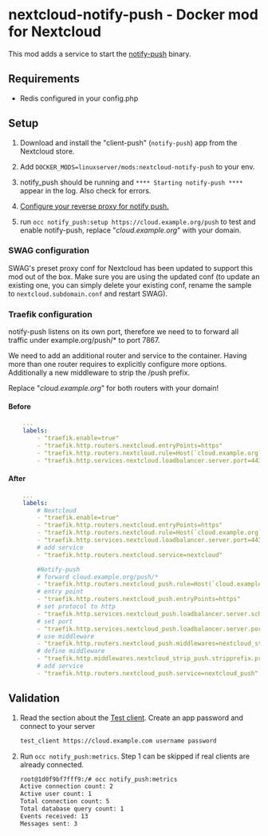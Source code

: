 # nextcloud-notify-push - Docker mod for Nextcloud  

This mod adds a service to start the [notify-push](https://github.com/nextcloud/notify_push) binary.

## Requirements

- Redis configured in your config.php

## Setup

1. Download and install the "client-push" (``notify-push``) app from the Nextcloud store.

2. Add ``DOCKER_MODS=linuxserver/mods:nextcloud-notify-push`` to your env.

3. notify_push should be running and ``**** Starting notify-push ****`` appear in the log. Also check for errors.

4. [Configure your reverse proxy for notify push.](https://github.com/nextcloud/notify_push#reverse-proxy)

5. run ``occ notify_push:setup https://cloud.example.org/push`` to test and enable notify-push, replace "*cloud.example.org*" with your domain.

### SWAG configuration

SWAG's preset proxy conf for Nextcloud has been updated to support this mod out of the box. Make sure you are using the updated conf (to update an existing one, you can simply delete your existing conf, rename the sample to `nextcloud.subdomain.conf` and restart SWAG).

### Traefik configuration

notify-push listens on its own port, therefore we need to to forward all traffic under example.org/push/* to port 7867.

We need to add an additional router and service to the container. Having more than one router requires to explicitly configure more options. Additionally a new middleware to strip the /push prefix.

Replace "*cloud.example.org*" for both routers with your domain!

#### Before

```yaml
    ...
    labels:
        - "traefik.enable=true"
        - "traefik.http.routers.nextcloud.entryPoints=https"
        - "traefik.http.routers.nextcloud.rule=Host(`cloud.example.org`)"
        - "traefik.http.services.nextcloud.loadbalancer.server.port=443"
```

#### After

```yaml
    ...
    labels:
        # Nextcloud
        - "traefik.enable=true"
        - "traefik.http.routers.nextcloud.entryPoints=https"
        - "traefik.http.routers.nextcloud.rule=Host(`cloud.example.org`)"
        - "traefik.http.services.nextcloud.loadbalancer.server.port=443"
        # add service
        - "traefik.http.routers.nextcloud.service=nextcloud"

        #Notify-push
        # forward cloud.example.org/push/*
        - "traefik.http.routers.nextcloud_push.rule=Host(`cloud.example.org`) && PathPrefix(`/push`)"
        # entry point
        - "traefik.http.routers.nextcloud_push.entryPoints=https"
        # set protocol to http
        - "traefik.http.services.nextcloud_push.loadbalancer.server.scheme=http"
        # set port
        - "traefik.http.services.nextcloud_push.loadbalancer.server.port=7867"
        # use middleware
        - "traefik.http.routers.nextcloud_push.middlewares=nextcloud_strip_push"
        # define middleware
        - "traefik.http.middlewares.nextcloud_strip_push.stripprefix.prefixes=/push"
        # add service
        - "traefik.http.routers.nextcloud_push.service=nextcloud_push"

```

## Validation

1. Read the section about the [Test client](https://github.com/nextcloud/notify_push#test-client). Create an app password and connect to your server

    ```sh
    test_client https://cloud.example.com username password
    ```

2. Run ``occ notify_push:metrics``. Step 1 can be skipped if real clients are already connected.

    ```sh
    root@1d0f9bf7fff9:/# occ notify_push:metrics
    Active connection count: 2
    Active user count: 1
    Total connection count: 5
    Total database query count: 1
    Events received: 13
    Messages sent: 3
    ```
